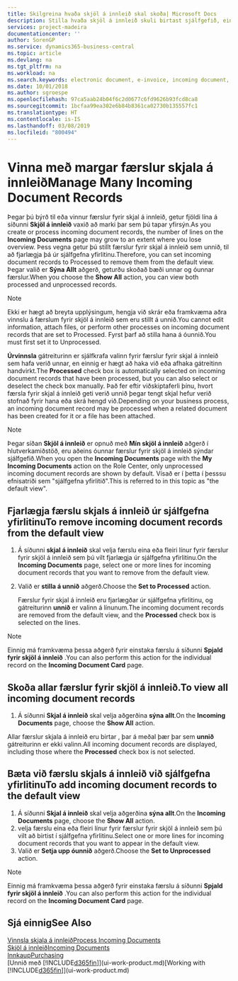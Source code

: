 ```yaml
---
title: Skilgreina hvaða skjöl á innleið skal skoða| Microsoft Docs
description: Stilla hvaða skjöl á innleið skuli birtast sjálfgefið, eins og t.d. rafrænir reikningar, til að bæta yfirsýn yfir færslur sem búið er að vinna og færslur sem á eftir að vinna.
services: project-madeira
documentationcenter: ''
author: SorenGP
ms.service: dynamics365-business-central
ms.topic: article
ms.devlang: na
ms.tgt_pltfrm: na
ms.workload: na
ms.search.keywords: electronic document, e-invoice, incoming document, OCR, ecommerce, document exchange, import invoice
ms.date: 10/01/2018
ms.author: sgroespe
ms.openlocfilehash: 97ca5aab24b04f6c2d0677c6fd9626b93fcd8ca8
ms.sourcegitcommit: 1bcfaa99ea302e6b84b8361ca02730b135557fc1
ms.translationtype: HT
ms.contentlocale: is-IS
ms.lasthandoff: 03/08/2019
ms.locfileid: "800494"
---
```

# <a name="manage-many-incoming-document-records"></a><span data-ttu-id="35075-103">Vinna með margar færslur skjala á innleið</span><span class="sxs-lookup"><span data-stu-id="35075-103">Manage Many Incoming Document Records</span></span>
<span data-ttu-id="35075-104">Þegar þú býrð til eða vinnur færslur fyrir skjal á innleið, getur fjöldi lína á síðunni **Skjöl á innleið** vaxið að marki þar sem þú tapar yfirsýn.</span><span class="sxs-lookup"><span data-stu-id="35075-104">As you create or process incoming document records, the number of lines on the **Incoming Documents** page may grow to an extent where you lose overview.</span></span> <span data-ttu-id="35075-105">Þess vegna getur þú stillt færslur fyrir skjal á innleið sem unnið, til að fjarlægja þá úr sjálfgefna yfirlitinu.</span><span class="sxs-lookup"><span data-stu-id="35075-105">Therefore, you can set incoming document records to Processed to remove them from the default view.</span></span> <span data-ttu-id="35075-106">Þegar valið er **Sýna Allt** aðgerð, geturðu skoðað bæði unnar og óunnar færslur.</span><span class="sxs-lookup"><span data-stu-id="35075-106">When you choose the **Show All** action, you can view both processed and unprocessed records.</span></span>

> [!NOTE]  
>   <span data-ttu-id="35075-107">Ekki er hægt að breyta upplýsingum, hengja við skrár eða framkvæma aðra vinnslu á færslum fyrir skjöl á innleið sem eru stillt á unnið.</span><span class="sxs-lookup"><span data-stu-id="35075-107">You cannot edit information, attach files, or perform other processes on incoming document records that are set to Processed.</span></span> <span data-ttu-id="35075-108">Fyrst þarf að stilla hana á óunnið.</span><span class="sxs-lookup"><span data-stu-id="35075-108">You must first set it to Unprocessed.</span></span>

<span data-ttu-id="35075-109">**Úrvinnsla** gátreiturinn er sjálfkrafa valinn fyrir færslur fyrir skjal á innleið sem hafa verið unnar, en einnig er hægt að haka við eða afhaka gátreitinn handvirkt.</span><span class="sxs-lookup"><span data-stu-id="35075-109">The **Processed** check box is automatically selected on incoming document records that have been processed, but you can also select or deselect the check box manually.</span></span> <span data-ttu-id="35075-110">Það fer eftir viðskiptaferli þínu, hvort færsla fyrir skjal á innleið geti verið unnið þegar tengt skjal hefur verið stofnað fyrir hana eða skrá hengd við.</span><span class="sxs-lookup"><span data-stu-id="35075-110">Depending on your business process, an incoming document record may be processed when a related document has been created for it or a file has been attached.</span></span>

> [!NOTE]  
>   <span data-ttu-id="35075-111">Þegar síðan **Skjöl á innleið** er opnuð með **Mín skjöl á innleið** aðgerð í hlutverkamiðstöð, eru aðeins óunnar færslur fyrir skjöl á innleið sýndar sjálfgefið.</span><span class="sxs-lookup"><span data-stu-id="35075-111">When you open the **Incoming Documents** page with the **My Incoming Documents** action on the Role Center, only unprocessed incoming document records are shown by default.</span></span> <span data-ttu-id="35075-112">Vísað er í þetta í þesssu efnisatriði sem "sjálfgefna yfirlitið".</span><span class="sxs-lookup"><span data-stu-id="35075-112">This is referred to in this topic as "the default view".</span></span>

## <a name="to-remove-incoming-document-records-from-the-default-view"></a><span data-ttu-id="35075-113">Fjarlægja færslu skjals á innleið úr sjálfgefna yfirlitinu</span><span class="sxs-lookup"><span data-stu-id="35075-113">To remove incoming document records from the default view</span></span>
1. <span data-ttu-id="35075-114">Á síðunni **skjal á innleið** skal velja færslu eina eða fleiri línur fyrir færslur fyrir skjöl á innleið sem þú vilt fjarlægja úr sjálfgefna yfirlitinu.</span><span class="sxs-lookup"><span data-stu-id="35075-114">On the **Incoming Documents** page, select one or more lines for incoming document records that you want to remove from the default view.</span></span>
2. <span data-ttu-id="35075-115">Valið er **stilla á unnið** aðgerð.</span><span class="sxs-lookup"><span data-stu-id="35075-115">Choose the **Set to Processed** action.</span></span>

    <span data-ttu-id="35075-116">Færslur fyrir skjal á innleið eru fjarlægðar úr sjálfgefna yfirlitinu, og gátreiturinn **unnið** er valinn á línunum.</span><span class="sxs-lookup"><span data-stu-id="35075-116">The incoming document records are removed from the default view, and the **Processed** check box is selected on the lines.</span></span>

> [!NOTE]  
>   <span data-ttu-id="35075-117">Einnig má framkvæma þessa aðgerð fyrir einstaka færslu á síðunni **Spjald fyrir skjöl á innleið** .</span><span class="sxs-lookup"><span data-stu-id="35075-117">You can also perform this action for the individual record on the **Incoming Document Card** page.</span></span>

## <a name="to-view-all-incoming-document-records"></a><span data-ttu-id="35075-118">Skoða allar færslur fyrir skjöl á innleið.</span><span class="sxs-lookup"><span data-stu-id="35075-118">To view all incoming document records</span></span>
1. <span data-ttu-id="35075-119">Á síðunni **Skjal á innleið** skal velja aðgerðina **sýna allt**.</span><span class="sxs-lookup"><span data-stu-id="35075-119">On the **Incoming Documents** page, choose the **Show All** action.</span></span>

<span data-ttu-id="35075-120">Allar færslur skjala á innleið eru birtar , þar á meðal þær þar sem **unnið** gátreiturinn er ekki valinn.</span><span class="sxs-lookup"><span data-stu-id="35075-120">All incoming document records are displayed, including those where the **Processed** check box is not selected.</span></span>

## <a name="to-add-incoming-document-records-to-the-default-view"></a><span data-ttu-id="35075-121">Bæta við færslu skjals á innleið við sjálfgefna yfirlitinu</span><span class="sxs-lookup"><span data-stu-id="35075-121">To add incoming document records to the default view</span></span>
1. <span data-ttu-id="35075-122">Á síðunni **Skjal á innleið** skal velja aðgerðina **sýna allt**.</span><span class="sxs-lookup"><span data-stu-id="35075-122">On the **Incoming Documents** page, choose the **Show All** action.</span></span>
2. <span data-ttu-id="35075-123">velja færslu eina eða fleiri línur fyrir færslur fyrir skjöl á innleið sem þú vilt að birtist í sjálfgefna yfirlitinu.</span><span class="sxs-lookup"><span data-stu-id="35075-123">Select one or more lines for incoming document records that you want to appear in the default view.</span></span>
3. <span data-ttu-id="35075-124">Valið er **Setja upp óunnið** aðgerð.</span><span class="sxs-lookup"><span data-stu-id="35075-124">Choose the **Set to Unprocessed** action.</span></span>  

> [!NOTE]  
>   <span data-ttu-id="35075-125">Einnig má framkvæma þessa aðgerð fyrir einstaka færslu á síðunni **Spjald fyrir skjöl á innleið** .</span><span class="sxs-lookup"><span data-stu-id="35075-125">You can also perform this action for the individual record on the **Incoming Document Card** page.</span></span>

## <a name="see-also"></a><span data-ttu-id="35075-126">Sjá einnig</span><span class="sxs-lookup"><span data-stu-id="35075-126">See Also</span></span>
[<span data-ttu-id="35075-127">Vinnsla skjala á innleið</span><span class="sxs-lookup"><span data-stu-id="35075-127">Process Incoming Documents</span></span>](across-process-income-documents.md)  
[<span data-ttu-id="35075-128">Skjöl á innleið</span><span class="sxs-lookup"><span data-stu-id="35075-128">Incoming Documents</span></span>](across-income-documents.md)  
[<span data-ttu-id="35075-129">Innkaup</span><span class="sxs-lookup"><span data-stu-id="35075-129">Purchasing</span></span>](purchasing-manage-purchasing.md)  
<span data-ttu-id="35075-130">[Unnið með [!INCLUDE[d365fin](includes/d365fin_md.md)]](ui-work-product.md)</span><span class="sxs-lookup"><span data-stu-id="35075-130">[Working with [!INCLUDE[d365fin](includes/d365fin_md.md)]](ui-work-product.md)</span></span>
